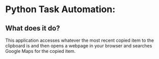 # Python Task Automation:

## What does it do?
This application accesses whatever the most recent copied item to the clipboard is and then opens a webpage in your browser and searches Google Maps for the copied item. 

